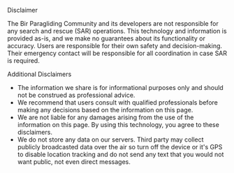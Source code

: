 Disclaimer

The Bir Paragliding Community and its developers are not responsible for any search and rescue (SAR) operations. This technology and information is provided as-is, and we make no guarantees about its functionality or accuracy. Users are responsible for their own safety and decision-making. Their emergency contact will be responsible for all coordination in case SAR is required.

Additional Disclaimers

 * The information we share is for informational purposes only and should not be construed as professional advice.
 * We recommend that users consult with qualified professionals before making any decisions based on the information on this page.
 * We are not liable for any damages arising from the use of the information on this page.
By using this technology, you agree to these disclaimers.
 * We do not store any data on our servers. Third party may collect publicly broadcasted data over the air so turn off the device or it's GPS to disable location tracking and do not send any text that you would not want public, not even direct messages.
